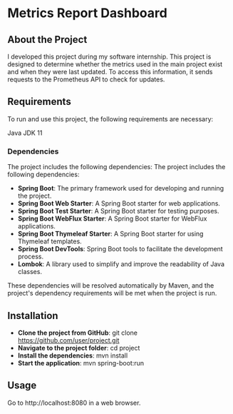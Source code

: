 
# Metrics Report Dashboard

## About the Project
I developed this project during my software internship. This project is designed to determine whether the metrics used in the main project exist and when they were last updated. To access this information, it sends requests to the Prometheus API to check for updates.

## Requirements
To run and use this project, the following requirements are necessary:

Java JDK 11


### Dependencies
The project includes the following dependencies:
The project includes the following dependencies:

- **Spring Boot**: The primary framework used for developing and running the project.
- **Spring Boot Web Starter**: A Spring Boot starter for web applications.
- **Spring Boot Test Starter**: A Spring Boot starter for testing purposes.
- **Spring Boot WebFlux Starter**: A Spring Boot starter for WebFlux applications.
- **Spring Boot Thymeleaf Starter**: A Spring Boot starter for using Thymeleaf templates.
- **Spring Boot DevTools**: Spring Boot tools to facilitate the development process.
- **Lombok**: A library used to simplify and improve the readability of Java classes.
  
These dependencies will be resolved automatically by Maven, and the project's dependency requirements will be met when the project is run.

## Installation

- **Clone the project from GitHub**: git clone https://github.com/user/project.git
- **Navigate to the project folder**: cd project
- **Install the dependencies**: mvn install
- **Start the application**: mvn spring-boot:run

## Usage
Go to http://localhost:8080 in a web browser.
